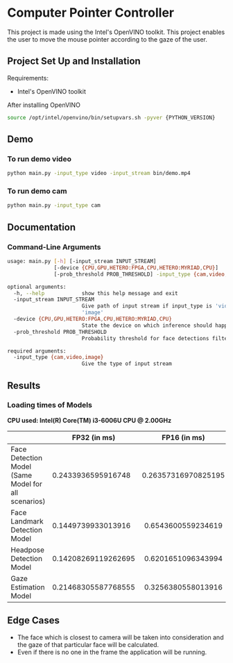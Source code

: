 # Computer Pointer Controller

This project is made using the Intel's OpenVINO toolkit. This project enables the user to move the mouse pointer according to the gaze of the user.

## Project Set Up and Installation

Requirements:
* Intel's OpenVINO toolkit

After installing OpenVINO 
```bash
source /opt/intel/openvino/bin/setupvars.sh -pyver {PYTHON_VERSION}
```

## Demo

### To run demo video

```bash
python main.py -input_type video -input_stream bin/demo.mp4 
```

### To run demo cam

```bash
python main.py -input_type cam
```

## Documentation

### Command-Line Arguments

```bash
usage: main.py [-h] [-input_stream INPUT_STREAM]
               [-device {CPU,GPU,HETERO:FPGA,CPU,HETERO:MYRIAD,CPU}]
               [-prob_threshold PROB_THRESHOLD] -input_type {cam,video,image}

optional arguments:
  -h, --help            show this help message and exit
  -input_stream INPUT_STREAM
                        Give path of input stream if input_type is 'video' or
                        'image'
  -device {CPU,GPU,HETERO:FPGA,CPU,HETERO:MYRIAD,CPU}
                        State the device on which inference should happen
  -prob_threshold PROB_THRESHOLD
                        Probability threshold for face detections filtering

required arguments:
  -input_type {cam,video,image}
                        Give the type of input stream
```

## Results

### Loading times of Models

**CPU used: Intel(R) Core(TM) i3-6006U CPU @ 2.00GHz**

|                                                     | FP32 (in ms)        |     FP16 (in ms)    | FP16-INT8 (in ms)   |
|-----------------------------------------------------|---------------------|:-------------------:|---------------------|
| Face Detection Model (Same Model for all scenarios) | 0.2433936595916748  | 0.26357316970825195 | 0.2504093647003174  |
| Face Landmark Detection Model                       | 0.1449739933013916  | 0.6543600559234619  | 0.14608454704284668 |
| Headpose Detection Model                            | 0.14208269119262695 | 0.6201651096343994  | 0.271759033203125   |
| Gaze Estimation Model                               | 0.21468305587768555 | 0.3256380558013916  | 0.3227040767669678  |

## Edge Cases

* The face which is closest to camera will be taken into consideration and the gaze of that particular face will be calculated.
* Even if there is no one in the frame the application will be running.